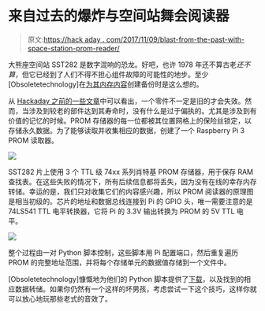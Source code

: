 # 来自过去的爆炸与空间站舞会阅读器

> 原文:[https://hack aday . com/2017/11/09/blast-from-the-past-with-space-station-prom-reader/](https://hackaday.com/2017/11/09/blast-from-the-past-with-space-station-prom-reader/)

大熊座空间站 SST282 是数字混响的恐龙。好吧，也许 1978 年还不算古老*还不算*，但它已经到了人们不得不担心组件故障的可能性的地步。至少[Obsoletetechnology]在[为其内存内容](https://obsoletetechnology.wordpress.com/projects/ursa-major-sst282-prom-data-dump/)创建备份时是这么想的。

从 [Hackaday 之前的一些文章](https://hackaday.com/2016/10/14/li-ion-tech-staring-into-the-abyss-with-note-7-failure/)中可以看出，一个零件不一定是旧的才会失效。然而，当涉及到较老的部件达到其寿命时，没有什么是过于偏执的。尤其是涉及到有价值的记忆的时候。PROM 存储器的每一位都被其位置网格上的保险丝锁定，以存储永久数据。为了能够读取并收集相应的数据，创建了一个 Raspberry Pi 3 PROM 读取器。

![](../Images/eb8ba1a6048af6c1f960bbf6434be200.png)

SST282 片上使用 3 个 TTL 级 74xx 系列肖特基 PROM 存储器，用于保存 RAM 查找表。在这些失败的情况下，所有后续信息都将丢失，因为没有在线的幸存内存转储。幸运的是，我们只对收集它们的内容感兴趣，所以 PROM 阅读器的原理图是相当初级的。芯片的地址和数据总线连接到 Pi 的 GPIO 头，唯一需要注意的是 74LS541 TTL 电平转换器，它将 Pi 的 3.3V 输出转换为 PROM 的 5V TTL 电平。

![](../Images/9ab8a8bf5d0349bdf5f8d974eccaf68d.png)

整个过程由一对 Python 脚本控制，这些脚本用 Pi 配置端口，然后重复遍历 PROM 的完整地址范围，并将每个存储单元的数据值存储到一个文件中。

[Obsoletetechnology]慷慨地为他们的 Python 脚本提供了[下载](https://www.dropbox.com/s/fkwoivdtksjaxpp/PromReader.zip?dl=0)，以及找到的相应数据转储。如果你仍然有一个这样的坏男孩，考虑尝试一下这个技巧，这样你就可以放心地玩那些老式的音效了。